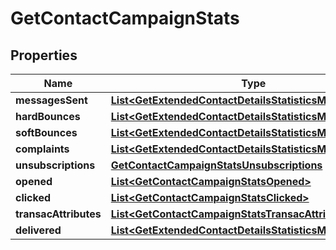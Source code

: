 
# GetContactCampaignStats

## Properties
Name | Type | Description | Notes
------------ | ------------- | ------------- | -------------
**messagesSent** | [**List&lt;GetExtendedContactDetailsStatisticsMessagesSent&gt;**](GetExtendedContactDetailsStatisticsMessagesSent.md) |  |  [optional]
**hardBounces** | [**List&lt;GetExtendedContactDetailsStatisticsMessagesSent&gt;**](GetExtendedContactDetailsStatisticsMessagesSent.md) |  |  [optional]
**softBounces** | [**List&lt;GetExtendedContactDetailsStatisticsMessagesSent&gt;**](GetExtendedContactDetailsStatisticsMessagesSent.md) |  |  [optional]
**complaints** | [**List&lt;GetExtendedContactDetailsStatisticsMessagesSent&gt;**](GetExtendedContactDetailsStatisticsMessagesSent.md) |  |  [optional]
**unsubscriptions** | [**GetContactCampaignStatsUnsubscriptions**](GetContactCampaignStatsUnsubscriptions.md) |  |  [optional]
**opened** | [**List&lt;GetContactCampaignStatsOpened&gt;**](GetContactCampaignStatsOpened.md) |  |  [optional]
**clicked** | [**List&lt;GetContactCampaignStatsClicked&gt;**](GetContactCampaignStatsClicked.md) |  |  [optional]
**transacAttributes** | [**List&lt;GetContactCampaignStatsTransacAttributes&gt;**](GetContactCampaignStatsTransacAttributes.md) |  |  [optional]
**delivered** | [**List&lt;GetExtendedContactDetailsStatisticsMessagesSent&gt;**](GetExtendedContactDetailsStatisticsMessagesSent.md) |  |  [optional]



